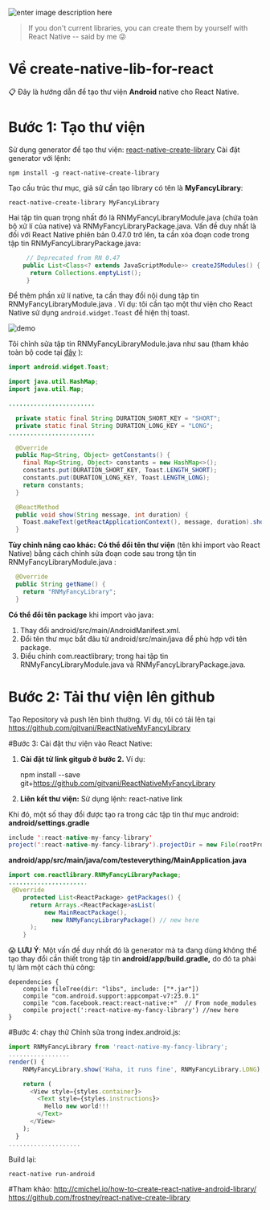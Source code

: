 
![enter image description here](https://i.imgur.com/FCgIKGa.jpg)

> If you don't current libraries, you can create them by yourself with React Native 
>  -- said by me 😜

# Về create-native-lib-for-react
📋 Đây là hướng dẫn để tạo thư viện **Android** native cho React Native.

# Bước 1: Tạo thư viện
Sử dụng generator để tạo thư viện: [react-native-create-library](https://github.com/frostney/react-native-create-library)
Cài đặt generator với lệnh: 

    npm install -g react-native-create-library

Tạo cấu trúc thư mục, giả sử cần tạo library có tên là **MyFancyLibrary**:

    react-native-create-library MyFancyLibrary

Hai tập tin quan trọng nhất đó là RNMyFancyLibraryModule.java (chứa toàn bộ xử lí của native) và RNMyFancyLibraryPackage.java. Vấn đề duy nhất là đối với React Native phiên bản 0.47.0 trở lên, ta cần xóa đoạn code trong tập tin RNMyFancyLibraryPackage.java: 

   

```java
	 // Deprecated from RN 0.47
    public List<Class<? extends JavaScriptModule>> createJSModules() {
      return Collections.emptyList();
     }
```
Để thêm phần xử lí native, ta cần thay đổi nội dung tập tin RNMyFancyLibraryModule.java . Ví dụ: tôi cần tạo một thư viện cho React Native sử dụng `android.widget.Toast` để hiện thị toast. 

![demo](https://i.imgur.com/C46pYvv.gif)

Tôi chỉnh sửa tập tin RNMyFancyLibraryModule.java như sau (tham khảo toàn bộ code tại  [đây](https://github.com/gitvani/ReactNativeMyFancyLibrary/blob/master/android/src/main/java/com/reactlibrary/RNMyFancyLibraryModule.java) ): 
```java
import android.widget.Toast;

import java.util.HashMap;
import java.util.Map;

........................

  private static final String DURATION_SHORT_KEY = "SHORT";
  private static final String DURATION_LONG_KEY = "LONG";
........................

  @Override
  public Map<String, Object> getConstants() {
    final Map<String, Object> constants = new HashMap<>();
    constants.put(DURATION_SHORT_KEY, Toast.LENGTH_SHORT);
    constants.put(DURATION_LONG_KEY, Toast.LENGTH_LONG);
    return constants;
  }

  @ReactMethod
  public void show(String message, int duration) {
    Toast.makeText(getReactApplicationContext(), message, duration).show();
  }
```
**Tùy chỉnh nâng cao khác:**
**Có thể đổi tên thư viện** (tên khi import vào React Native) bằng cách chỉnh sửa đoạn code sau trong tận tin RNMyFancyLibraryModule.java :
``` java
  @Override
  public String getName() {
    return "RNMyFancyLibrary";
  }
```
**Có thể đổi tên package** khi import vào java: 
1. Thay đổi android/src/main/AndroidManifest.xml.
2. Đổi tên thư mục bắt đâu từ android/src/main/java để phù hợp với tên package.
3. Điều chỉnh com.reactlibrary; trong hai tập tin RNMyFancyLibraryModule.java và RNMyFancyLibraryPackage.java.

# Bước 2: Tải thư viện lên github
Tạo Repository và push lên bình thường. Ví dụ, tôi có tải lên tại https://github.com/gitvani/ReactNativeMyFancyLibrary

#Bước 3: Cài đặt thư viện vào React Native: 
1. **Cài đặt từ link gitgub ở bước 2.** 
Ví dụ:

    npm install --save git+https://github.com/gitvani/ReactNativeMyFancyLibrary 

2. **Liên kết thư viện:**
Sử dụng lệnh:
      react-native link

Khi đó, một số thay đổi được tạo ra trong các tập tin thư mục android: 
**android/settings.gradle**
``` java
include ':react-native-my-fancy-library'
project(':react-native-my-fancy-library').projectDir = new File(rootProject.projectDir, '../node_modules/react-native-my-fancy-library/android')
```
**android/app/src/main/java/com/testeverything/MainApplication.java**
```java
import com.reactlibrary.RNMyFancyLibraryPackage;
......................
 @Override
    protected List<ReactPackage> getPackages() {
      return Arrays.<ReactPackage>asList(
          new MainReactPackage(),
            new RNMyFancyLibraryPackage() // new here
      );
    }
```
😱 **LƯU Ý**: Một vấn đề duy nhất đó là generator mà ta đang dùng không thể tạo thay đổi cần thiết trong tập tin **android/app/build.gradle,** do đó ta phải tự làm một cách thủ công:
```
dependencies {
    compile fileTree(dir: "libs", include: ["*.jar"])
    compile "com.android.support:appcompat-v7:23.0.1"
    compile "com.facebook.react:react-native:+"  // From node_modules
    compile project(':react-native-my-fancy-library') //new here
}
```
#Bước 4:  chạy thử 
Chỉnh sửa trong index.android.js: 
``` javascript
import RNMyFancyLibrary from 'react-native-my-fancy-library';
.................
render() {
    RNMyFancyLibrary.show('Haha, it runs fine', RNMyFancyLibrary.LONG); // new here

    return (
      <View style={styles.container}>
        <Text style={styles.instructions}>
          Hello new world!!!
        </Text>
      </View>
    );
  }
....................
```
Build lại:

    react-native run-android



#Tham khảo: 
http://cmichel.io/how-to-create-react-native-android-library/
https://github.com/frostney/react-native-create-library
